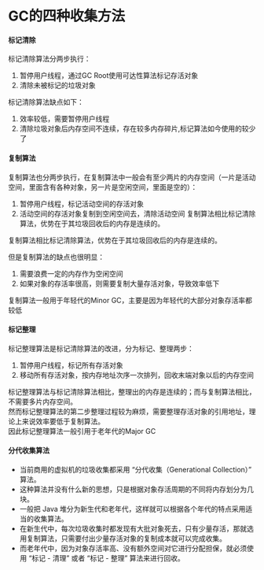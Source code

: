 # GC的四种收集方法

#### **标记清除**  

标记清除算法分两步执行：

1. 暂停用户线程，通过GC Root使用可达性算法标记存活对象
2. 清除未被标记的垃圾对象

标记清除算法缺点如下：

1. 效率较低，需要暂停用户线程
2. 清除垃圾对象后内存空间不连续，存在较多内存碎片,标记算法如今使用的较少了

#### **复制算法**  

复制算法也分两步执行，在复制算法中一般会有至少两片的内存空间（一片是活动空间，里面含有各种对象，另一片是空闲空间，里面是空的）：

1. 暂停用户线程，标记活动空间的存活对象
2. 活动空间的存活对象复制到空闲空间去，清除活动空间 复制算法相比标记清除算法，优势在于其垃圾回收后的内存是连续的。

复制算法相比标记清除算法，优势在于其垃圾回收后的内存是连续的。

但是复制算法的缺点也很明显：

1. 需要浪费一定的内存作为空闲空间
2. 如果对象的存活率很高，则需要复制大量存活对象，导致效率低下

复制算法一般用于年轻代的Minor GC，主要是因为年轻代的大部分对象存活率都较低

#### **标记整理**  

标记整理算法是标记清除算法的改进，分为标记、整理两步：

1. 暂停用户线程，标记所有存活对象
2. 移动所有存活对象，按内存地址次序一次排列，回收末端对象以后的内存空间

标记整理算法与标记清除算法相比，整理出的内存是连续的；而与复制算法相比，不需要多片内存空间。  
然而标记整理算法的第二步整理过程较为麻烦，需要整理存活对象的引用地址，理论上来说效率要低于复制算法。  
因此标记整理算法一般引用于老年代的Major GC

#### 分代收集算法

- 当前商用的虚拟机的垃圾收集都采用 “分代收集（Generational Collection）” 算法。
- 这种算法并没有什么新的思想，只是根据对象存活周期的不同将内存划分为几块。
- 一般把 Java 堆分为新生代和老年代，这样就可以根据各个年代的特点采用适当的收集算法。
- 在新生代中，每次垃圾收集时都发现有大批对象死去，只有少量存活，那就选用复制算法，只需要付出少量存活对象的复制成本就可以完成收集。
- 而老年代中，因为对象存活率高、没有额外空间对它进行分配担保，就必须使用 “标记 - 清理” 或者 “标记 - 整理” 算法来进行回收。



